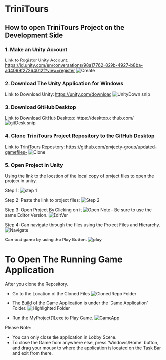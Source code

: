 # TriniTours

## How to open TriniTours Project on the Development Side

### 1. Make an Unity Account
Link to Register Unity Account: https://id.unity.com/en/conversations/98a17762-829b-4927-b8ba-ad4099f27264012f?view=register
![Create](https://user-images.githubusercontent.com/60389897/229852889-12c06745-b125-4819-9036-4bd7c56eeb83.png)

### 2. Download The Unity Application for Windows
Link to Download Unity: https://unity.com/download
![UnityDown snip](https://user-images.githubusercontent.com/60389897/229851843-7cc93268-79eb-4f2c-b56b-978e2262b09f.png)

### 3. Download GitHub Desktop
Link to Download GitHub Desktop: https://desktop.github.com/
![gitDesk snip](https://user-images.githubusercontent.com/60389897/229851633-e5cd8434-a91f-4731-af40-94120c16b2d8.png)

### 4. Clone TriniTours Project Repository to the GitHub Desktop
Link to TriniTours Repository: https://github.com/projecty-group/updated-gamefiles-
![Clone](https://user-images.githubusercontent.com/60389897/229854896-f2190a56-6812-4377-9708-b371524570ba.png)

### 5. Open Project in Unity
Using the link to the location of the local copy of project files to open the project in unity.

Step 1: 
![step 1](https://user-images.githubusercontent.com/60389897/229856194-c9941530-f730-4354-911d-5cf4fbee28b5.png)

Step 2: 
Paste the link to project files:
![Step 2](https://user-images.githubusercontent.com/60389897/229857702-aae9c813-f617-4921-b41a-27c360dc9559.png)

Step 3: 
Open Project By Clicking on it
![Open](https://user-images.githubusercontent.com/60389897/229858497-ab1514e7-d9cb-44b9-ba01-8d8e7205e57c.png)
Note - Be sure to use the same Editor Version.
![EditVer](https://user-images.githubusercontent.com/60389897/229858853-94959ca2-f75b-4da7-bad2-29fc2c423be9.png)

Step 4:
Can navigate through the files using the Project Files and Hierarchy.
![Navigate](https://user-images.githubusercontent.com/60389897/229860740-53bb150f-d63b-4db4-8666-c12a2a5b780a.png)

Can test game by using the Play Button.
![play](https://user-images.githubusercontent.com/60389897/229861282-c9259e4a-06a3-4878-9ad1-1409cc6f58dc.png)

# To Open The Running Game Application
After you clone the Repository.
- Go to the Location of the Cloned Files
![Cloned Repo Folder](https://user-images.githubusercontent.com/60389897/232980353-12db7c1d-51b3-4d7d-a2ae-3c492eaa7b80.PNG)

- The Build of the Game Application is under the 'Game Application' Folder.
![Highlighted Folder](https://user-images.githubusercontent.com/60389897/232980683-f81c16f5-4016-4501-abd5-4018b1ee0b65.PNG)

- Run the MyProject(1).exe to Play Game.
![GameApp](https://user-images.githubusercontent.com/60389897/232981315-f6d60450-cb1c-4b5b-8f18-55933c47ebd2.PNG)

Please Note:
- You can only close the application in Lobby Scene.
- To close the Game from anywhere else, press 'Windows/Home' button, and drag your mouse to where the application is located on the Task Bar and exit from there.
